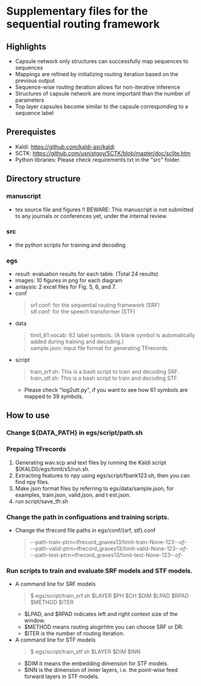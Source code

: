 # Supplementary files for the sequential routing framework

## Highlights
  - Capsule network only structures can successfully map sequences to sequences
  - Mappings are refined by initializing routing iteration based on the previous output
  - Sequence-wise routing iteration allows for non-iterative inference
  - Structures of capsule network are more important than the number of parameters
  - Top layer capsules become similar to the capsule corresponding to a sequence label

## Prerequistes
  - Kaldi: https://github.com/kaldi-asr/kaldi  
  - SCTK: https://github.com/usnistgov/SCTK/blob/master/doc/sclite.htm  
  - Python libraries: Please check requirements.txt in the "src" folder.  

## Directory structure

### manuscript
  - tex source file and figures
  !! BEWARE: This manuscript is not submitted to any journals or conferences yet, under the internal review.
### src
  - the python scripts for training and decoding  
### egs
  - result: evaluation results for each table. (Total 24 results)
  - images: 10 figures in png for each diagram  
  - anlaysis: 2 excel files for Fig. 5, 6, and 7.  
  - conf
    > srf.conf: for the sequential routing framework (SRF)  
    > stf.conf: for the speech transformer (STF)  
  - data
    > timit_61.vocab: 62 label symbols. (A blank symbol is automatically added during training and decoding.)  
    > sample.json: input file format for generating TFrecords.  
  - script
    > train_srf.sh: This is a bash script to train and decoding SRF.  
    > train_stf.sh: This is a bash script to train and decoding STF.  
      * Please check "log2utt.py", if you want to see how 61 symbols are mapped to 39 symbols.  

## How to use

### Change ${DATA_PATH} in egs/script/path.sh

### Prepaing TFrecords
  1) Generating wav.scp and text files by running the Kaldi script ${KALDI}/egs/timit/s5/run.sh.  
  2) Extracting features to npy using egs/script/fbank123.sh, then you can find npy files.  
  3) Make json format files by referring to egs/data/sample.json, for examples, train.json, valid.json, and t
est.json.  
  4) run script/save_tfr.sh  

### Change the path in configuations and training scripts.
  - Change the tfrecord file paths in egs/conf/{srf, stf}.conf  
    > --path-train-ptrn=tfrecord_graves13/timit-train-None-123-*-of-*  
    > --path-valid-ptrn=tfrecord_graves13/timit-valid-None-123-*-of-*  
    > --path-test-ptrn=tfrecord_graves13/timit-test-None-123-*-of-*  

### Run scripts to train and evaluate SRF models and STF models.
  - A command line for SRF models  
    > $ egs/script/train_srf.sh $LAYER $PH $CH $DIM $LPAD $RPAD $METHOD $ITER  
      * $LPAD, and $RPAD indicates left and right context size of the window.  
      * $METHOD means routing alogirhtm you can choose SRF or DR.  
      * $ITER is the number of routing iteration.  
  - A command line for STF models
    > $ egs/script/train_stf.sh $LAYER $DIM $INN  
      * $DIM it means the embedding dimension for STF models.  
      * $INN is the dimension of inner layers, i.e. the point-wise feed forward layers in STF models.
